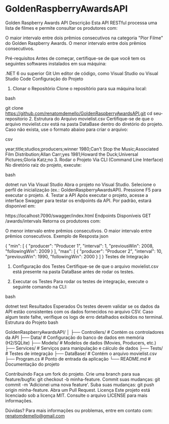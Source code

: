 # GoldenRaspberryAwardsAPI
Golden Raspberry Awards API
Descrição
Esta API RESTful processa uma lista de filmes e permite consultar os produtores com:

O maior intervalo entre dois prêmios consecutivos na categoria "Pior Filme" do Golden Raspberry Awards.
O menor intervalo entre dois prêmios consecutivos.

Pré-requisitos
Antes de começar, certifique-se de que você tem os seguintes softwares instalados em sua máquina:

.NET 6 ou superior
Git
Um editor de código, como Visual Studio ou Visual Studio Code
Configuração do Projeto
1. Clonar o Repositório
Clone o repositório para sua máquina local:

bash

git clone https://github.com/renatomdemello/GoldenRaspberryAwardsAPI.git
cd seu-repositorio
2. Estrutura do Arquivo movielist.csv
Certifique-se de que o arquivo movielist.csv está na pasta DataBase dentro do diretório do projeto. Caso não exista, use o formato abaixo para criar o arquivo:

csv

year;title;studios;producers;winner
1980;Can't Stop the Music;Associated Film Distribution;Allan Carr;yes
1981;Howard the Duck;Universal Pictures;Gloria Katz;no
3. Rodar o Projeto
Via CLI (Command Line Interface)
No diretório raiz do projeto, execute:

bash

dotnet run
Via Visual Studio
Abra o projeto no Visual Studio.
Selecione o perfil de inicialização (ex.: GoldenRaspberryAwardsAPI).
Pressione F5 para executar o projeto.
4. Testar a API
Após executar o projeto, acesse a interface Swagger para testar os endpoints da API. Por padrão, estará disponível em:

https://localhost:7090/swagger/index.html
Endpoints Disponíveis
GET /awards/intervals
Retorna os produtores com:

O menor intervalo entre prêmios consecutivos.
O maior intervalo entre prêmios consecutivos.
Exemplo de Resposta
json

{
  "min": [
    {
      "producer": "Producer 1",
      "interval": 1,
      "previousWin": 2008,
      "followingWin": 2009
    }
  ],
  "max": [
    {
      "producer": "Producer 2",
      "interval": 10,
      "previousWin": 1990,
      "followingWin": 2000
    }
  ]
}
Testes de Integração
1. Configuração dos Testes
Certifique-se de que o arquivo movielist.csv está presente na pasta DataBase antes de rodar os testes.

2. Executar os Testes
Para rodar os testes de integração, execute o seguinte comando na CLI:

bash

dotnet test
Resultados Esperados
Os testes devem validar se os dados da API estão consistentes com os dados fornecidos no arquivo CSV.
Caso algum teste falhe, verifique os logs de erro detalhados exibidos no terminal.
Estrutura do Projeto
bash

GoldenRaspberryAwardsAPI/
│
├── Controllers/           # Contém os controladores da API
├── Data/                  # Configuração do banco de dados em memória (H2/SQLite)
├── Models/                # Modelos de dados (Movies, Producers, etc.)
├── Services/              # Serviços para manipulação e cálculo de dados
├── Tests/                 # Testes de integração
├── DataBase/              # Contém o arquivo movielist.csv
├── Program.cs             # Ponto de entrada da aplicação
└── README.md              # Documentação do projeto

Contribuindo
Faça um fork do projeto.
Crie uma branch para sua feature/bugfix: git checkout -b minha-feature.
Commit suas mudanças: git commit -m 'Adicionei uma nova feature'.
Suba suas mudanças: git push origin minha-feature.
Abra um Pull Request.
Licença
Este projeto está licenciado sob a licença MIT. Consulte o arquivo LICENSE para mais informações.

Dúvidas?
Para mais informações ou problemas, entre em contato com: renatomdemello@gmail.com
